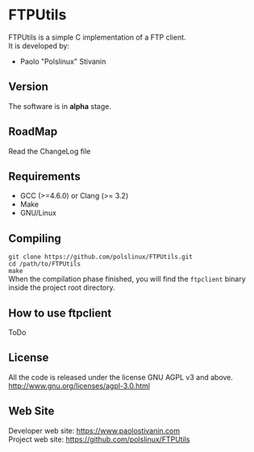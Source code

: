 FTPUtils
========
FTPUtils is a simple C implementation of a FTP client.<br>
It is developed by:

* Paolo "Polslinux" Stivanin


Version
-------
The software is in **alpha** stage.


RoadMap
-------
Read the ChangeLog file


Requirements
------------
* GCC (>=4.6.0) or Clang (>= 3.2)
* Make
* GNU/Linux


Compiling
---------
`git clone https://github.com/polslinux/FTPUtils.git`<br>
`cd /path/to/FTPUtils`<br>
`make`<br>
When the compilation phase finished, you will find the `ftpclient` binary inside the project root directory.


How to use ftpclient
--------------------
ToDo


License
-------
All the code is released under the license GNU AGPL v3 and above.<br>
<http://www.gnu.org/licenses/agpl-3.0.html><br>


Web Site
--------
Developer web site:	<https://www.paolostivanin.com><br>
Project web site:	<https://github.com/polslinux/FTPUtils>
